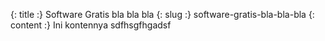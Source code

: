 {: title :} Software Gratis bla bla bla
{: slug :} software-gratis-bla-bla-bla
{: content :} Ini kontennya sdfhsgfhgadsf
